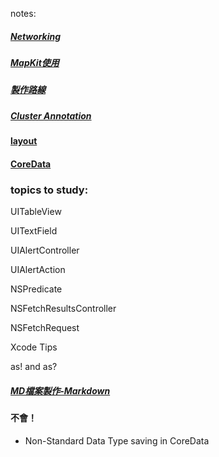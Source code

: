 notes:

##### [Networking](https://github.com/dogteeth/SwiftNotes/blob/main/networking.md)
##### [MapKit使用](https://github.com/dogteeth/SwiftNotes/blob/main/MapKit.md)
##### [製作路線](https://github.com/dogteeth/SwiftNotes/blob/main/makingMapRoute.md)
##### [Cluster Annotation](https://codereview.stackexchange.com/questions/212628/custom-map-annotations-and-clusters/214565)
#### [layout](https://github.com/dogteeth/SwiftNotes/blob/main/layout.md)
#### [CoreData](https://github.com/dogteeth/SwiftNotes/blob/main/CoreData.md)

### topics to study:


UITableView

UITextField

UIAlertController

UIAlertAction

NSPredicate

NSFetchResultsController

NSFetchRequest

Xcode Tips

as! and as?

##### [MD檔案製作-Markdown](https://guides.github.com/features/mastering-markdown/)


#### 不會！
-  Non-Standard Data Type  saving in CoreData
